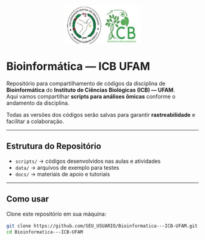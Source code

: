 <p align="center">
  <img src="icb.jpg" alt="Logo Bioinformática ICB UFAM" width="200"/>
</p>

# Bioinformática — ICB UFAM

Repositório para compartilhamento de códigos da disciplina de **Bioinformática** do **Instituto de Ciências Biológicas (ICB) — UFAM**.  
Aqui vamos compartilhar **scripts para análises ômicas** conforme o andamento da disciplina.  

Todas as versões dos códigos serão salvas para garantir **rastreabilidade** e facilitar a colaboração.

---

##  Estrutura do Repositório
- `scripts/` → códigos desenvolvidos nas aulas e atividades  
- `data/` → arquivos de exemplo para testes  
- `docs/` → materiais de apoio e tutoriais  

---

##  Como usar
Clone este repositório em sua máquina:

```bash
git clone https://github.com/SEU_USUARIO/Bioinformatica---ICB-UFAM.git
cd Bioinformatica---ICB-UFAM
